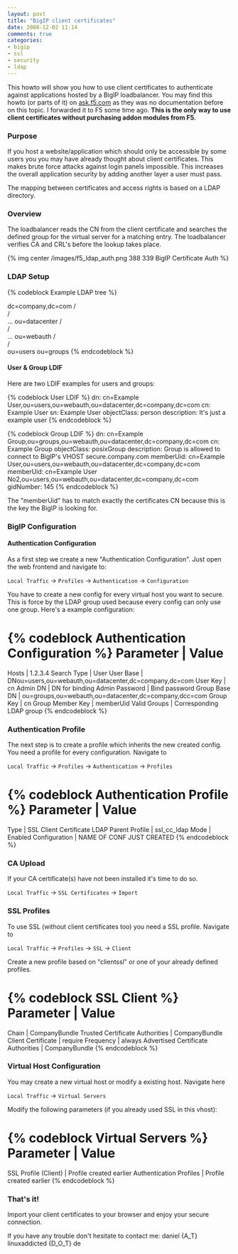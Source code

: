 ```yaml
---
layout: post
title: "BigIP client certificates"
date: 2008-12-02 11:14
comments: true
categories:
- bigip
- ssl
- security
- ldap
---
```

This howto will show you how to use client certificates to authenticate against applications hosted by a BigIP loadbalancer. You may find this howto (or parts of it) on [ask.f5.com](http://ask.f5.com) as they was no documentation before on this topic. I forwarded it to F5 some time ago. **This is the only way to use client certificates without purchasing addon modules from F5.**

### Purpose

If you host a website/application which should only be accessible by some users you you may have already thought about client certificates. This makes brute force attacks against login panels impossible. 
This increases the overall application security by adding another layer a user must pass.

The mapping between certificates and access rights is based on a LDAP directory.

### Overview

The loadbalancer reads the CN from the client certificate and searches the defined group for the virtual server for a matching entry. The loadbalancer verifies CA and CRL's before the lookup takes place.

{% img center /images/f5_ldap_auth.png 388 339 BigIP Certificate Auth %}

### LDAP Setup

{% codeblock Example LDAP tree %}
                          
dc=company,dc=com
   /         \
  /           \
...      ou=datacenter
           /        \
          /          \
        ...       ou=webauth
                   /    \
                  /      \
            ou=users    ou=groups
{% endcodeblock %}

#### User & Group LDIF

Here are two LDIF examples for users and groups:

{% codeblock User LDIF %}
dn: cn=Example User,ou=users,ou=webauth,ou=datacenter,dc=company,dc=com
cn: Example User
sn: Example User
objectClass: person
description: It's just a example user
{% endcodeblock %}

{% codeblock Group LDIF %}
dn: cn=Example Group,ou=groups,ou=webauth,ou=datacenter,dc=company,dc=com
cn: Example Group
objectClass: posixGroup
description: Group is allowed to connect to BigIP's VHOST secure.company.com
memberUid: cn=Example User,ou=users,ou=webauth,ou=datacenter,dc=company,dc=com
memberUid: cn=Example User No2,ou=users,ou=webauth,ou=datacenter,dc=company,dc=com
gidNumber: 145
{% endcodeblock %}

The "memberUid" has to match exactly the certificates CN because this is the key the BigIP is looking for.

### BigIP Configuration

#### Authentication Configuration

As a first step we create a new "Authentication Configuration". Just open the web frontend and navigate to:

``Local Traffic`` &rarr; ``Profiles`` &rarr; ``Authentication`` &rarr; ``Configuration``

You have to create a new config for every virtual host you want to secure. This is force by the LDAP group used because every config can only use one group. Here's a example configuration:

{% codeblock Authentication Configuration %}
Parameter        | Value
==========================================================================
Hosts            | 1.2.3.4
Search Type      | User
User Base        | DNou=users,ou=webauth,ou=datacenter,dc=company,dc=com
User Key         | cn
Admin DN         | DN for binding
Admin Password   | Bind password
Group Base DN    | ou=groups,ou=webauth,ou=datacenter,dc=company,dcc=com
Group Key        | cn
Group Member Key | memberUid
Valid Groups     | Corresponding LDAP group
{% endcodeblock %}

### Authentication Profile

The next step is to create a profile which inherits the new created config. You need a profile for every configuration. Navigate to 

``Local Traffic`` &rarr; ``Profiles`` &rarr; ``Authentication`` &rarr; ``Profiles``

{% codeblock Authentication Profile %}
Parameter      | Value
==========================================================================
Type           | SSL Client Certificate LDAP
Parent Profile | ssl_cc_ldap
Mode           | Enabled
Configuration  | NAME OF CONF JUST CREATED
{% endcodeblock %}

### CA Upload

If your CA certificate(s) have not been installed it's time to do so. 

``Local Traffic`` &rarr; ``SSL Certificates`` &rarr; ``Import``

### SSL Profiles

To use SSL (without client certificates too) you need a SSL profile. Navigate to

``Local Traffic`` &rarr; ``Profiles`` &rarr; ``SSL`` &rarr; ``Client``

Create a new profile based on "clientssl" or one of your already defined profiles.

{% codeblock SSL Client %}
Parameter                          | Value
==========================================================================
Chain                              | CompanyBundle
Trusted Certificate Authorities    | CompanyBundle
Client Certificate                 | require
Frequency                          | always
Advertised Certificate Authorities | CompanyBundle
{% endcodeblock %}

### Virtual Host Configuration

You may create a new virtual host or modify a existing host. Navigate here

``Local Traffic`` &rarr; ``Virtual Servers``

Modify the following parameters (if you already used SSL in this vhost):

{% codeblock Virtual Servers %}
Parameter               | Value
==========================================================================
SSL Profile (Client)    | Profile created earlier
Authentication Profiles | Profile created earlier
{% endcodeblock %}

### That's it!

Import your client certificates to your browser and enjoy your secure connection.

If you have any trouble don't hesitate to contact me: daniel {A_T} linuxaddicted {D_O_T} de

